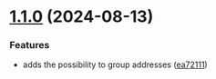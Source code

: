 # [1.1.0](https://github.com/maasolutions/simple-address/compare/v1.0.2...v1.1.0) (2024-08-13)


### Features

* adds the possibility to group addresses ([ea72111](https://github.com/maasolutions/simple-address/commit/ea721119be716df456fd64f848820c4eab3f63d7))

